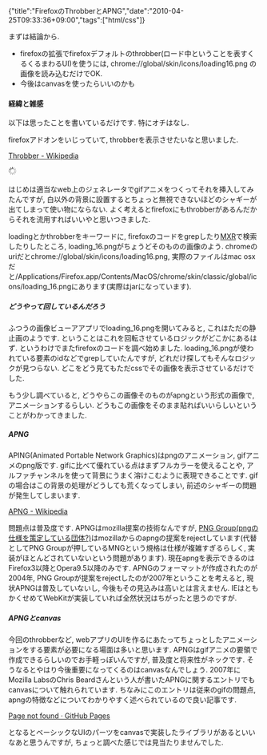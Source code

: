 {"title":"FirefoxのThrobberとAPNG","date":"2010-04-25T09:33:36+09:00","tags":["html/css"]}

<!-- DATE: 2010-04-25T00:33:36+00:00 -->
<!-- OLDURL: http://d.hatena.ne.jp/cou929_la/20100425/ -->


<div class="section">
<p>まずは結論から. </p>

<ul>
<li> firefoxの拡張でfirefoxデフォルトのthrobber(ロード中ということを表すくるくるまわるUI)を使うには, chrome://global/skin/icons/loading16.png の画像を読み込むだけでOK.</li>
<li> 今後はcanvasを使ったらいいのかも</li>
</ul>
<h4>経緯と雑感</h4>
<p>以下は思ったことを書いているだけです. 特にオチはなし.</p>
<p>firefoxアドオンをいじっていて, throbberを表示させたいなと思いました. </p>
<p><a href="http://en.wikipedia.org/wiki/Throbber" target="_blank">Throbber - Wikipedia</a></p>
<img src="images/20100426002932.png"/>
<p>はじめは適当なweb上のジェネレータでgifアニメをつくってそれを挿入してみたんですが, 白以外の背景に設置するとちょっと無視できないほどのシャギーが出てしまって使い物にならない. よく考えるとfirefoxにもthrobberがあるんだからそれを流用すればいいやと思いつきました.</p>
<p>loadingとかthrobberをキーワードに, firefoxのコードをgrepしたり<a href="http://mxr.mozilla.org/mozilla-central/" target="_blank">MXR</a>で検索したりしたところ, loading_16.pngがちょうどそのものの画像のよう. chromeのuriだとchrome://global/skin/icons/loading16.png, 実際のファイルはmac osxだと/Applications/Firefox.app/Contents/MacOS/chrome/skin/classic/global/icons/loading_16.pngにあります(実際はjarになっています). </p>
<h5>どうやって回しているんだろう</h5>
<p>ふつうの画像ビューアアプリでloading_16.pngを開いてみると, これはただの静止画のようです. ということはこれを回転させているロジックがどこかにあるはず. というわけでまたfirefoxのコードを調べ始めました. loading_16.pngが使われている要素のidなどでgrepしていたんですが, どれだけ探してもそんなロジックが見つらない. どこをどう見てもただcssでその画像を表示させているだけでした. </p>
<p>もう少し調べていると, どうやらこの画像そのものがapngという形式の画像で, アニメーションするらしい. どうもこの画像をそのまま貼ればいいらしいということがわかってきました.</p>
<h5>APNG</h5>
<p>APING(Animated Portable Network Graphics)はpngのアニメーション, gifアニメのpng版です. gifに比べて優れている点はまずフルカラーを使えることや, アルファチャンネルを使って背景にうまく溶けこむように表現できることです. gifの場合はこの背景の処理がどうしても荒くなってしまい, 前述のシャギーの問題が発生してしまいます.</p>
<p><a href="http://en.wikipedia.org/wiki/APNG" target="_blank">APNG - Wikipedia</a></p>
<p>問題点は普及度です. APNGはmozilla提案の技術なんですが, <a href="http://www.libpng.org/pub/png/" target="_blank">PNG Group(pngの仕様を策定している団体?)</a>はmozillaからのapngの提案をrejectしています(代替としてPNG Groupが押しているMNGという規格は仕様が複雑すぎるらしく, 実装がほとんどされていないという問題があります). 現在apngを表示できるのはFirefox3以降とOpera9.5以降のみです. APNGのフォーマットが作成されたのが2004年, PNG Groupが提案をrejectしたのが2007年ということを考えると, 現状APNGは普及していないし, 今後もその見込みは高いとは言えません. IEはともかくせめてWebKitが実装していれば全然状況はちがったと思うのですが.</p>
<h5>APNGとcanvas</h5>
<p>今回のthrobberなど, webアプリのUIを作るにあたってちょっとしたアニメーションをする要素が必要になる場面は多いと思います. APNGはgifアニメの要領で作成できるらしいのでお手軽っぽいんですが, 普及度と将来性がネックです. そうなるとやはり今後重要になってくるのはcanvasなんでしょう. 2007年にMozilla LabsのChris Beardさんという人が書いたAPNGに関するエントリでもcanvasについて触れられています. ちなみにこのエントリは従来のgifの問題点, apngの特徴などについてわかりやすく述べられているので良い記事です.</p>
<p><a href="https://mozillalabs.com/blog/2007/08/better-animations-in-firefox-3/" target="_blank">Page not found · GitHub Pages</a></p>
<p>となるとベーシックなUIのパーツをcanvasで実装したライブラリがあるといいなあと思うんですが, ちょっと調べた感じでは見当たりませんでした. </p>
</div>






